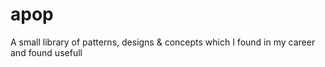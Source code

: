 # apop
A small library of patterns, designs &amp; concepts which I found in my career and found usefull 
